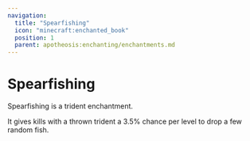 ```yaml
---
navigation:
  title: "Spearfishing"
  icon: "minecraft:enchanted_book"
  position: 1
  parent: apotheosis:enchanting/enchantments.md
---
```


# Spearfishing

<Color id="blue">Spearfishing</Color> is a trident enchantment.

It gives kills with a thrown trident a 3.5% chance per level to drop a few random fish.

